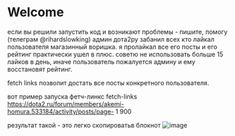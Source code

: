 # Welcome
если вы решили запустить код и возникают проблемы - пишите, помогу (телеграм @rihardslowking)
админ дота2ру забанил всех кто лайкал пользователя магазинный воришка.
я пролайкал все его посты и его рейтинг практически ушел в плюс.
советю не использовать больше 15 лайков в день, иначе пользователь пожалуется админу и ему восстановят рейтинг.

fetch links позволит достать все посты конкретного пользователя.

вот пример запуска фетч-линкс
fetch-links https://dota2.ru/forum/members/akemi-homura.533184/activity/posts/page- 1 900

результат такой - это легко скопироватьв  блокнот
![image](https://user-images.githubusercontent.com/56394602/156843201-991ebd88-162b-4a38-9ff2-aaf1f9583860.png)

